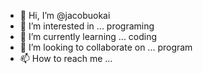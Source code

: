 - 👋 Hi, I’m @jacobuokai
- 👀 I’m interested in ... programing
- 🌱 I’m currently learning ... coding
- 💞️ I’m looking to collaborate on ... program
- 📫 How to reach me ...

<!---
jacobuokai/jacobuokai is a ✨ special ✨ repository because its `README.md` (this file) appears on your GitHub profile.
You can click the Preview link to take a look at your changes.
--->
